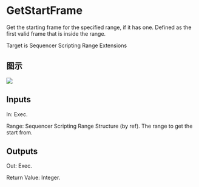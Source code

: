 # GetStartFrame

Get the starting frame for the specified range, if it has one. Defined as the first valid frame that is inside the range.

Target is Sequencer Scripting Range Extensions

## 图示

![]($-20221218-20544822.png)

## Inputs

In: Exec.

Range: Sequencer Scripting Range Structure (by ref). The range to get the start from.  

## Outputs

Out: Exec.

Return Value: Integer.

